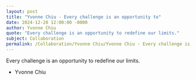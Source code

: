 ```yaml
---
layout: post
title: "Yvonne Chiu - Every challenge is an opportunity to"
date: 2024-12-28 12:00:00 -0000
author: Yvonne Chiu
quote: "Every challenge is an opportunity to redefine our limits."
subject: Collaboration
permalink: /Collaboration/Yvonne Chiu/Yvonne Chiu - Every challenge is an opportunity to
---
```


Every challenge is an opportunity to redefine our limits.

- Yvonne Chiu
